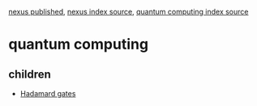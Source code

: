 [nexus published](https://robfatland.github.io/nexus), [nexus index source](https://github.com/robfatland/nexus/blob/gh-pages/index.md),
[quantum computing index source](https://github.com/robfatland/nexus/blob/gh-pages/quantum/index.md)


# quantum computing


## children

- [Hadamard gates](https://github.com/robfatland/nexus/blob/gh-pages/quantum/hadamard.md)
